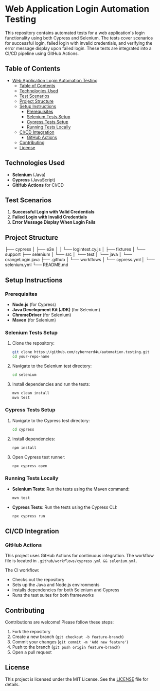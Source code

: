 # Web Application Login Automation Testing

This repository contains automated tests for a web application's login functionality using both Cypress and Selenium. The tests cover scenarios for successful login, failed login with invalid credentials, and verifying the error message display upon failed login. These tests are integrated into a CI/CD pipeline using GitHub Actions.

## Table of Contents
- [Web Application Login Automation Testing](#web-application-login-automation-testing)
  - [Table of Contents](#table-of-contents)
  - [Technologies Used](#technologies-used)
  - [Test Scenarios](#test-scenarios)
  - [Project Structure](#project-structure)
  - [Setup Instructions](#setup-instructions)
    - [Prerequisites](#prerequisites)
    - [Selenium Tests Setup](#selenium-tests-setup)
    - [Cypress Tests Setup](#cypress-tests-setup)
    - [Running Tests Locally](#running-tests-locally)
  - [CI/CD Integration](#cicd-integration)
    - [GitHub Actions](#github-actions)
  - [Contributing](#contributing)
  - [License](#license)

## Technologies Used
- **Selenium** (Java)
- **Cypress** (JavaScript)
- **GitHub Actions** for CI/CD

## Test Scenarios
1. **Successful Login with Valid Credentials**
2. **Failed Login with Invalid Credentials**
3. **Error Message Display When Login Fails**

## Project Structure
├── cypress
│ ├── e2e
│ │ └── logintest.cy.js
│ ├── fixtures
│ └── support
├── selenium
│ └── src
│ └── test
│ └── java
│ └── orangeLogin.java
├── .github
│ └── workflows
│ └── cypress.yml
│ └── selenium.yml
└── README.md


## Setup Instructions

### Prerequisites
- **Node.js** (for Cypress)
- **Java Development Kit (JDK)** (for Selenium)
- **ChromeDriver** (for Selenium)
- **Maven** (for Selenium)

### Selenium Tests Setup

1. Clone the repository:
    ```bash
    git clone https://github.com/cybernerd4u/automation.testing.git
    cd your-repo-name
    ```

2. Navigate to the Selenium test directory:
    ```bash
    cd selenium
    ```

3. Install dependencies and run the tests:
    ```bash
    mvn clean install
    mvn test
    ```

### Cypress Tests Setup

1. Navigate to the Cypress test directory:
    ```bash
    cd cypress
    ```

2. Install dependencies:
    ```bash
    npm install
    ```

3. Open Cypress test runner:
    ```bash
    npx cypress open
    ```

### Running Tests Locally

- **Selenium Tests**: Run the tests using the Maven command:
    ```bash
    mvn test
    ```

- **Cypress Tests**: Run the tests using the Cypress CLI:
    ```bash
    npx cypress run
    ```

## CI/CD Integration

### GitHub Actions

This project uses GitHub Actions for continuous integration. The workflow file is located in `.github/workflows/cypress.yml && selenium.yml`.

The CI workflow:
- Checks out the repository
- Sets up the Java and Node.js environments
- Installs dependencies for both Selenium and Cypress
- Runs the test suites for both frameworks

## Contributing

Contributions are welcome! Please follow these steps:
1. Fork the repository
2. Create a new branch (`git checkout -b feature-branch`)
3. Commit your changes (`git commit -m 'Add new feature'`)
4. Push to the branch (`git push origin feature-branch`)
5. Open a pull request

## License

This project is licensed under the MIT License. See the [LICENSE](LICENSE) file for details.


